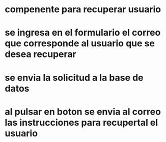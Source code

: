 # compenente para recuperar usuario

# se ingresa en el formulario el correo que corresponde al usuario que se desea recuperar

# se envia la solicitud a la base de datos

# al pulsar en boton se envia al correo las instrucciones para recupertal el usuario